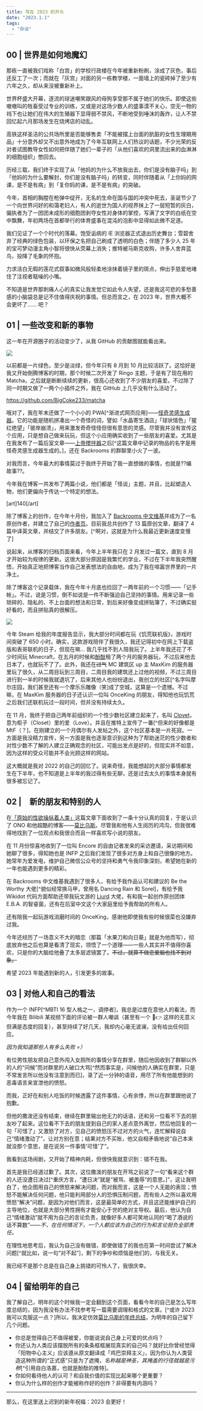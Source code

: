 ```yaml
---
title: 写在 2023 的开头
date: "2023.1.1"
tags:
  - "杂谈"
---
```



## 00 | 世界是如何地魔幻

那栋一直被我们戏称「白宫」的学校行政楼在今年被重新粉刷，涂成了灰色，事后还反工了一次；而就在「灰宫」对面的另一栋教学楼，一面墙上的瓷砖掉了至少有六年之久，却从来没被重新补上。

世界杯盛大开幕，逐流的球迷嘲笑跟风的母狗享受那不属于她们的快乐。即使这些嗷嗷叫的牲畜受过专业的训练，又或是对这场少数人的盛事漠不关心，空无一物的裆下也让她们在伟大的生殖器下显得弱不禁风，不断地受到唾沫的轰炸，让人不禁回忆起六月那场发生在烧烤店的动乱。

高铁这样圣洁的公共场所里是否能够售卖「不能被摆上台面的肮脏的女性生理期用品」十分意外却又不出意外地成为了今年互联网上人们热议的话题，不少光荣的反对者试图教导女性如何把伴随了她们一辈子的「从他们喜欢的洞里流出来的血淋淋的细胞组织」憋回去。

历经三载，我们终于实现了从「他妈的为什么不放我出去，你们是没有脑子吗」到「他妈的为什么要解封，你们是没有脑子吗」的转变，同时伴随着从「上你妈的网课，是不是有病」到「复你妈的课，是不是有病」的突破。

今年，首相的胸膛在枪弹中绽开，无名的生命在国与国的冲突中死去，圣诞节少了一个向世界问好的和蔼老妇人，有人的逝世为国人的视界抹上了一层短暂的灰白，偏执者为了一团团未成形的细胞团剥夺女性对身体的掌控，写满了文字的白纸在空中飘舞，年初两场在首都举行的体育盛事在混沌的泡影中显得如此微不足道。

我们见证了一个个时代的落幕。饱受诟病的 IE 浏览器正式退出历史舞台；雪碧舍弃了经典的绿色包装，以环保之名把自己刷成了透明的白色；伴随了多少人 25 年的宝可梦动漫主角小智将很快从荧幕上消失；推特被马斯克收购，许多人舍弃蓝鸟，投降了毛象的怀抱。

力求洁白无暇的莲花式叙事如微风般轻柔地涂抹着镜子里的斑点，伸出手慈爱地堵住了注视者聒噪的小嘴。

不知道是世界那刺痛人心的真实让我发觉它如此令人失望，还是我这可悲的多愁善感的小脑袋总是记不住值得庆祝的事情。但总而言之，在 2023 年，世界大概不会更坏了...... 吧？

## 01 | 一些改变和新的事物

这一年在开源圈子的活动变少了，从我 GitHub 的贡献图就能看出来。

![](http://imgurl.diadi.cn/imgs/2023/01/3e9bd6cc95fbdc56.png)

以前都是一片绿色，至少是淡绿，但今年只有 8 月到 10 月比较活跃了。这恰好是我又开始倒腾博客的时期，那个时候二次开发了 Ringo 主题，于是有了现在用的 Matcha，之后就是断断续续的更新，很高心还收到了不少朋友的喜爱。不过除了同一时期又做了一两个小插件之外，我在 GitHub 上几乎没有什么活动了。

https://github.com/BigCoke233/matcha

哦对了，我在年末还做了一个小小的 PWA[^渐进式网页应用]——[怪奇灵感生成器](https://bi.guhub.cn/)。它的功能是随机拼凑出一个奇怪的词，譬如「水晶寄生酒店」「球状情色」「猩红绝望」「彼岸崩溃」，用来激发奇奇怪怪但很有意思的灵感。尽管我并没有宣传这个应用，只是想自己做来玩玩，但这个小应用确实收到了一些朋友的喜爱。尤其是在我发布了一篇后室文章——[上帝搅拌器](https://backrooms-wiki-cn.wikidot.com/object-c-86)之后[^这篇文章中记录的物品的名字是用怪奇灵感生成器生成的。]，还在 Backrooms 的群聊里小火了一波。

对我而言，今年最大的事情莫过于我终于开始了我一直想做的事情，也就是??编故事??。

今年我在博客一共发布了两篇小说，他们都是「怪谈」主题，并且，比起塑造人物，他们更偏向于传达一个特定的想法。

[art]140[/art]

除了博客上的创作，在今年十月份，我加入了 [Backrooms 中文维基](http://backrooms-wiki-cn.wikidot.com/)并成为了一名原创作者，并建立了自己的[作者页](http://backrooms-wiki-cn.wikidot.com/eltrac)。目前我总共创作了 13 篇原创文章，翻译了 4 篇中译英文章，并结交了许多朋友。[^啊对，这就是为什么我最近更新速度变慢了]

说起来，从博客的归档页面来看，今年上半年我只在 2 月发过一篇文，直到 8 月才开始较为规律的更新。这很大部分原因是我繁忙的学业，不过在下半年我突然醒悟，开始真正地把博客当作自己发表想法的自由地，成为了我在喧嚣世界里的一片净土。

除了博客这个记录载体，我在今年十月底也捡回了一两年前的一个习惯——「记手帐」。不过，说是习惯，倒不如说是一件不断强迫自己坚持的事情。用来记录一些琐碎的、隐私的、不上台面的想法和日常，到后来好像变成拼贴簿了，不过确实挺好看的，而且拼贴真的很解压。

![](http://imgurl.diadi.cn/imgs/2023/01/4bfcfef1770ef138.jpg)

今年 Steam 给我的年度报告显示，我大部分时间都在玩《饥荒联机版》，游戏时间突破了 650 小时。确实，这款游戏陪伴了我很久，我还记得初中在网上下载盗版和表哥联机的日子，但现在嘛... 我几乎找不到人陪我玩了。上半年我还花了不少时间玩 Minecraft，在五月的时候和[酚酞](https://phenol-phthalein.info/)租了两个月的服务器玩，不过后来他去日本了，也就玩不了了。此外，我还在~~过气~~ MC 建筑区 up 主 MaxKim 的服务器里玩了很久，从二周目玩到三周目，二周目我的建筑还上过他的视频，不过三周目进行到一半的时候我就退坑了，后来其他人也纷纷退出，我创立的社区[^名字叫摩尔庄园，我们甚至还有一个摩乐乐雕像（笑]成了空城，这算是一个遗憾。不过嘛，在 MaxKim 服务器的日子还认识一位叫 OnceKing 的朋友，得知他也玩饥荒之后我们还联机玩过一段时间，但并没有持续太久。

在 11 月，我终于把自己两年前组织的一个性少数社区建立起来了，名叫 [Clovet](https://www.clovet.org/)，意为柜子（Closet）里的爱（Love）。并且在推特上宣传了一番[^但来的好像都是 MtF（？]，在刚建立的一个月偶尔有人发帖之外，这个社区基本是一片死寂。一方面是我没精力宣传，另一方面是我也逐渐意识到这种为了帮助迷茫的性少数者和对性少数不了解的人建立正确观念的社区，可能出发点是好的，但现实并不如意，因为这样的受众可能并不会光顾这样的网站。

这大概就是我对 2022 的自己的回忆了。<!--less-->说来奇怪，我能想起的大部分事情都发生在下半年，也不知道是上半年的我过得有些无聊，还是过去太久的事情本身就有很多被忘记了。<!--more-->

## 02 |　新的朋友和特别的人

在[「原始的性欲操纵着人类」](https://blog.guhub.cn/on-everything/masculinity-is-all-about-sex.html)这篇文章下面收到了一条十分认真的回复，于是认识了 ONO 和他超酷的博客——[莫比乌斯](https://onojyun.com/)。尽管我和他有人生阅历的鸿沟，但我很难得地找到了一位观点和我很合而且一样喜欢写小说的朋友。

在 11 月份惊喜地收到了一位叫 Encore 的自由记者发来的采访邀请，采访期间和她聊了很多，得知她也是 INFP 之后我们发现了很多对方身上和自己很像的地方。她常年为爱发电，维护自己微信公众号的坚持和勇气令我印象深刻，希望她在新的一年也能遇到更多的精彩。

在 Backrooms 中文维基我遇到了很多人，有给予我作品认可和建议的 Be the Worthy 大佬[^貌似经常换马甲，曾用名 Dancing Rain 和 Sorel]，有给予我 Wikidot 代码方面帮助还带我玩文游的 [Liurd](https://liurdrooms.wikidot.com/) 大佬，有和我一起创作原创团体 E.B.A. 的智睿菌，还有在后室中文这个大家庭里给予我帮助的所有人。

还有陪我一起玩游戏消磨时间的 OnceKing，感谢他即使我有些时候很菜也没嫌弃过我。

今年还经历了一场意义不大的暗恋（那篇「水果刀和向日葵」就是为他而写），彻底放弃他之后也算是看清了现实，领悟了一个道理——一些人其实并不值得你喜欢，只是你的大脑给他叠了太多层滤镜罢了。~~不过，就算不做恋爱脑也找不到对象。~~

希望 2023 年能遇到新的人，引发更多的故事。

## 03 | 对他人和自己的看法

作为一个 INFP[^MBTI 16 型人格之一，调停者]，我总是过度在意他人的看法，而今年我在 Bilibili 某视频下面的评论被一群人嘲讽（甚至有一个 🤣👉 这样的无意义但满是态度的回复），甚至持续了好几天，我却内心毫无波澜，没有给出任何回应。

*因为我知道那些人有多么失败 =）*

有位男性朋友把自己意外闯入女厕所的事情分享在群里，随后他因收到了群聊以外的人的“问候”而对群里的人破口大骂[^然而事实是，问候他的人确实在群里，只是不常发言所以他没有注意到而已]，录了近一分钟的语音，用尽了所有他能想到的恶毒语言来宣泄他的愤怒。

而我，正好在和别人吃饭的时候透露了这件事情，心有余悸，所以在群里跟他说了抱歉。

但他的撒泼还没有结束，继续在群里输出他无力的话语，还和另一位看不下去的朋友吵了起来。这位看不下去的朋友提到自己的家人差点意外离世，然后他回复的一句「可惜了」又激怒了对方，见自己的愤怒压不过对方的火气，连忙解释说自己“情绪激动了”，让对方别在意；结果对方不买账，他又自相矛盾地说“自己本来就没那个意思，是在说另一件事情‘可惜’了”。

我看到这场闹剧，又开始了精神内耗，但很快我就意识到：错不在我。

首先是我已经道过歉了。其次，这位撒泼的朋友在开骂之前说了一句“看来这个群的人还没遭日决过[^重庆方言，“遭日决”就是“被骂、被羞辱”的意思。]”，这让我明白了，他企图用自己的愤怒来解决问题，而对我而言，这是一个人无能的表现；愤怒不能解决任何问题，他只能利用部分人的恐惧压制问题，而有些人之所以喜欢用愤怒“解决”问题，是因为对他们而言，这是最简单的方式，并且这还能维护自己的主导地位，也就是大部分男性拥有才能安心于世的绝对主导权。最后，他认为自己“情绪激动”就不用为自己的言论负责，就像好多人都可笑地认同的“喝了酒说的话不算数”——*不，在任何情况下，一个人都应该为自己的行为和言论担负全部责任。*

在理性地思考后，我认为自己没有做错，即使做错了的我也在第一时间尝试了解决问题[^就比如，说一句“对不起”]，剩下的争吵和烦恼是他们的，与我无关。

我已经不是那个总是在自己身上挑错的可怜人了，我很庆幸。

## 04 | 留给明年的自己

我了解自己，明年的这个时候我一定会翻到这个页面，看看今年的自己是怎么写年度总结的，因为我没有办法不找参考写一篇需要调理和格式的文章。[^或许 2023 我可以克服这一点？]所以，我决定仿效[莫比乌斯的年终总结](https://onojyun.com/2022/12/25/%e5%86%99%e5%9c%a82023%e5%b9%b4%e6%96%b0%e5%b9%b4%e4%b9%8b%e5%89%8d/)，为明年的自己留下几个问题。

- 你总是觉得自己不值得被爱，你能说说自己身上可爱的优点吗？
- 你还认为人类应该摆脱所有的条条框框展现真实的自己吗？就好比你曾经觉得「阳物中心主义」应该遵从原文翻译成「鸡巴崇拜主义」，因为你认为人类营造这种所谓的“正式感”只是为了遮掩，*名称越是神圣，其掩盖的行径就越是污秽*[^引用自白洛嘉，也就是酚酞的推特]。
- 你如何看待他人的认可？和自我价值的实现比起来哪个更重要？
- 你认为什么样的创作才能被称作好的创作？非得要有内涵吗？

------

那么，在这里送上迟到的新年祝福：2023 会更好！